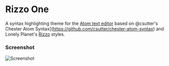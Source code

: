 # Rizzo One

A syntax highlighting theme for the [Atom text editor](https://atom.io/) based on @csutter's Chester Atom Syntax](https://github.com/csutter/chester-atom-syntax) and Lonely Planet's [Rizzo](https://github.com/lonelyplanet/rizzo) styles.

### Screenshot

![Screenshot](https://dl-web.dropbox.com/get/Screenshots/Screenshot%202015-04-08%2015.54.29.png?_subject_uid=960204&w=AACGJBTkyk2tVgCgHkuOsA8qivkaAAhYb-nw0w13nEz4JA)
